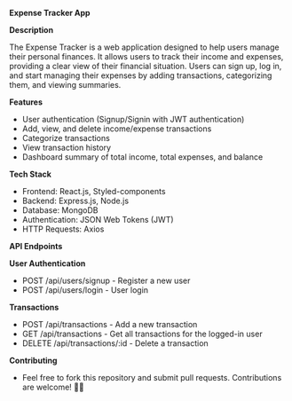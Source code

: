 **Expense Tracker App**

**Description**

The Expense Tracker is a web application designed to help users manage their personal finances. It allows users to track their income and expenses, providing a clear view of their financial situation. Users can sign up, log in, and start managing their expenses by adding transactions, categorizing them, and viewing summaries.

**Features**

- User authentication (Signup/Signin with JWT authentication)
- Add, view, and delete income/expense transactions
- Categorize transactions 
- View transaction history
- Dashboard summary of total income, total expenses, and balance

**Tech Stack**

- Frontend: React.js, Styled-components
- Backend: Express.js, Node.js
- Database: MongoDB
- Authentication: JSON Web Tokens (JWT)
- HTTP Requests: Axios

**API Endpoints**

**User Authentication** 

- POST /api/users/signup - Register a new user
- POST /api/users/login - User login
  
**Transactions**

- POST /api/transactions - Add a new transaction
- GET /api/transactions - Get all transactions for the logged-in user
- DELETE /api/transactions/:id - Delete a transaction

**Contributing**

- Feel free to fork this repository and submit pull requests. Contributions are welcome! 🤹‍♂️


